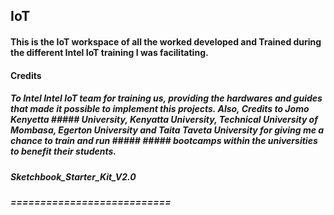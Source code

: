 ## IoT

#### This is the IoT workspace of all the worked developed and Trained during the different Intel IoT training I was facilitating. 

#### Credits
##### To Intel Intel IoT team for training us, providing the hardwares and guides that made it possible to implement this projects. Also, Credits to Jomo Kenyetta ##### University, Kenyatta University, Technical University of Mombasa, Egerton University and Taita Taveta University for giving me a chance to train and run ##### ##### bootcamps within the universities to benefit their students. 
##### Sketchbook_Starter_Kit_V2.0
##### ===========================
